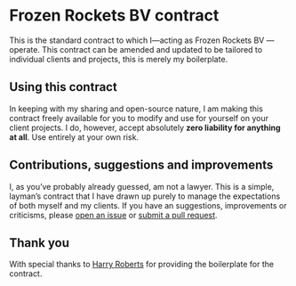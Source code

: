 # Frozen Rockets BV contract

This is the standard contract to which I—acting as Frozen Rockets BV —operate.
This contract can be amended and updated to be tailored to individual clients
and projects, this is merely my boilerplate.

## Using this contract

In keeping with my sharing and open-source nature, I am making this contract
freely available for you to modify and use for yourself on your client projects.
I do, however, accept absolutely **zero liability for anything at all**. Use
entirely at your own risk.

## Contributions, suggestions and improvements

I, as you’ve probably already guessed, am not a lawyer. This is a simple,
layman’s contract that I have drawn up purely to manage the expectations of both
myself and my clients. If you have an suggestions, improvements or criticisms,
please [open an issue](https://github.com/petervangrieken/Contract/issues) or
[submit a pull request](https://github.com/petervangrieken/Contract/pulls).

## Thank you

With special thanks to [Harry Roberts](https://twitter.com/csswizardry) for providing the boilerplate for the contract.
